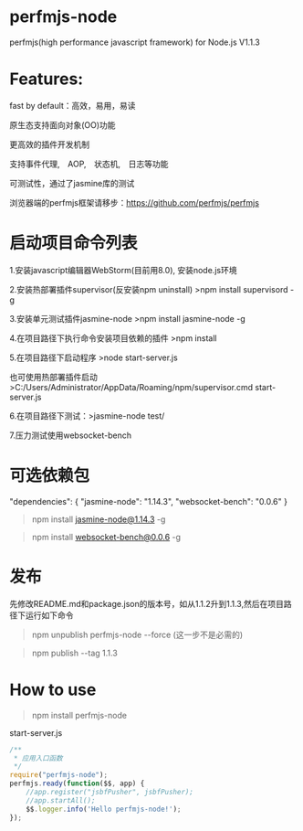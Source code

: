 perfmjs-node
=======
perfmjs(high performance javascript framework) for Node.js  V1.1.3

Features:
=======
fast by default：高效，易用，易读

原生态支持面向对象(OO)功能

更高效的插件开发机制

支持事件代理,　AOP,　状态机,　日志等功能

可测试性，通过了jasmine库的测试

浏览器端的perfmjs框架请移步：https://github.com/perfmjs/perfmjs

启动项目命令列表
=======
1.安装javascript编辑器WebStorm(目前用8.0), 安装node.js环境

2.安装热部署插件supervisor(反安装npm uninstall)  >npm install supervisord -g

3.安装单元测试插件jasmine-node >npm install jasmine-node -g

4.在项目路径下执行命令安装项目依赖的插件 >npm install

5.在项目路径下启动程序 >node start-server.js

也可使用热部署插件启动 >C:/Users/Administrator/AppData/Roaming/npm/supervisor.cmd start-server.js

6.在项目路径下测试：>jasmine-node test/

7.压力测试使用websocket-bench

可选依赖包
=======
"dependencies": {
"jasmine-node": "1.14.3",
"websocket-bench": "0.0.6"
}

>npm install jasmine-node@1.14.3 -g

>npm install websocket-bench@0.0.6 -g

发布
=======
先修改README.md和package.json的版本号，如从1.1.2升到1.1.3,然后在项目路径下运行如下命令

>npm unpublish perfmjs-node --force (这一步不是必需的)

>npm publish --tag 1.1.3

How to use
=======
>npm install perfmjs-node

start-server.js
```js
/**
 * 应用入口函数
 */
require("perfmjs-node");
perfmjs.ready(function($$, app) {
    //app.register("jsbfPusher", jsbfPusher);
    //app.startAll();
    $$.logger.info('Hello perfmjs-node!');
});
```